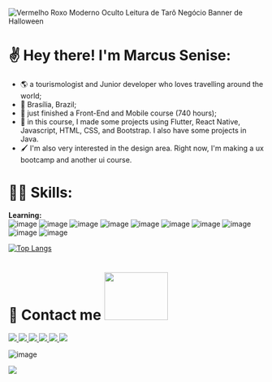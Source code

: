 ![Vermelho Roxo Moderno Oculto Leitura de Tarô Negócio Banner de Halloween](https://user-images.githubusercontent.com/77711349/140987352-3c574310-9b48-4205-bb0c-c00fffe11e0b.gif)

# :v: Hey there! I'm Marcus Senise:
- :earth_americas: a tourismologist and Junior developer who loves travelling around the world;
- :round_pushpin: Brasília, Brazil;
- :orange_book: just finished a Front-End and Mobile course (740 hours);
- :iphone: in this course, I made some projects using Flutter, React Native, Javascript, HTML, CSS, and Bootstrap. I also have some projects in Java. 
- :paintbrush: I'm also very interested in the design area. Right now, I'm making a ux bootcamp and another ui course. 

# 🤹🏻 Skills:
**Learning:** <br>
![image](https://user-images.githubusercontent.com/77711349/141021971-2faa7c98-8709-4f0a-aedc-bc3cc9a252e5.png)
![image](https://user-images.githubusercontent.com/77711349/141022041-9c6a99ad-c319-41a3-910b-a596b27ce0e5.png)
![image](https://user-images.githubusercontent.com/77711349/141022338-3b2f8fc4-a7bd-4e2c-bb65-eb720902a85b.png)
![image](https://user-images.githubusercontent.com/77711349/141022362-4bf39f36-672e-4708-98fd-e3251912e5c7.png)
![image](https://user-images.githubusercontent.com/77711349/141022371-12781e36-3cdf-4606-be64-a80b533c5f25.png)
![image](https://user-images.githubusercontent.com/77711349/141022378-7d545f5d-ed71-4a95-aab7-1a8b308963f7.png)
![image](https://user-images.githubusercontent.com/77711349/141022401-f5b0e681-994e-40cd-a3b7-1b3ba644a5d8.png)
![image](https://user-images.githubusercontent.com/77711349/141022412-499570f6-f39e-42a9-90fb-eccf822c0f5c.png)
![image](https://user-images.githubusercontent.com/77711349/141022450-f92b0e9f-b4f5-4ea9-b249-dd8d7d6839ba.png)
![image](https://user-images.githubusercontent.com/77711349/141022465-da1e39ac-f5d5-44e7-b86e-77b228be4f7a.png)




[![Top Langs](https://github-readme-stats.vercel.app/api/top-langs/?username=marcussenise&layout=compact&theme=tokyonight)](https://github.com/anuraghazra/github-readme-stats)


# 💬 Contact me <img src="https://user-images.githubusercontent.com/77711349/141018488-ce29c398-afc5-4a67-b617-44d42ca32eb9.gif" width="125" height="94"/>
<a href="https://www.linkedin.com/in/marcus-senise/" alt="linkedin" target="_blank">
  <img src="https://img.shields.io/badge/LinkedIn-0077B5?style=for-the-badge&logo=linkedin&logoColor=white">
</a>

<a href="https://www.facebook.com/marcus.senise/" alt="facebook" target="_blank">
  <img src="https://img.shields.io/badge/Facebook-1877F2?style=for-the-badge&logo=facebook&logoColor=white">
</a>

<a href="https://www.instagram.com/marcussenise/" alt="instagram" target="_blank">
  <img src="https://img.shields.io/badge/Instagram-E4405F?style=for-the-badge&logo=instagram&logoColor=white">
</a>

<a href="mailto:marcus.senise@gmail.com" alt="gmail" target="_blank">
  <img src="https://img.shields.io/badge/Gmail-D14836?style=for-the-badge&logo=gmail&logoColor=white">
</a>

<a href="https://github.com/marcussenise" alt="github" target="_blank">
  <img src="https://img.shields.io/badge/GitHub-000000?&style=flat-square&logo=GitHub&logoColor=white">
</a>

<a href="https://www.upwork.com/freelancers/~01178f4db42783665d" alt="upwrk" target="_blank">
  <img src="https://camo.githubusercontent.com/817dd20ccb1ee1fd77b1e865d3ef24d4191c014e1a3bf015b595caa1049c20b1/68747470733a2f2f696d672e736869656c64732e696f2f62616467652f2d5570776f726b2d3861333764623f7374796c653d666c61742d737175617265266c6f676f3d5570776f726b266c6f676f436f6c6f723d776869746526636f6c6f723d677265656e266c696e6b3d68747470733a2f2f7777772e7570776f726b2e636f6d2f666c2f726f6d616e6f6e617461636861">
</a>

![image](https://user-images.githubusercontent.com/77711349/141022595-33f6a5ed-77ba-46ad-b7db-4db4a9f1fab9.png)

![](https://komarev.com/ghpvc/?username=marcussenise)

